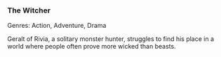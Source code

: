 ### The Witcher

Genres: Action, Adventure, Drama

Geralt of Rivia, a solitary monster hunter, struggles to find his place in a world where people often prove more wicked than beasts.

